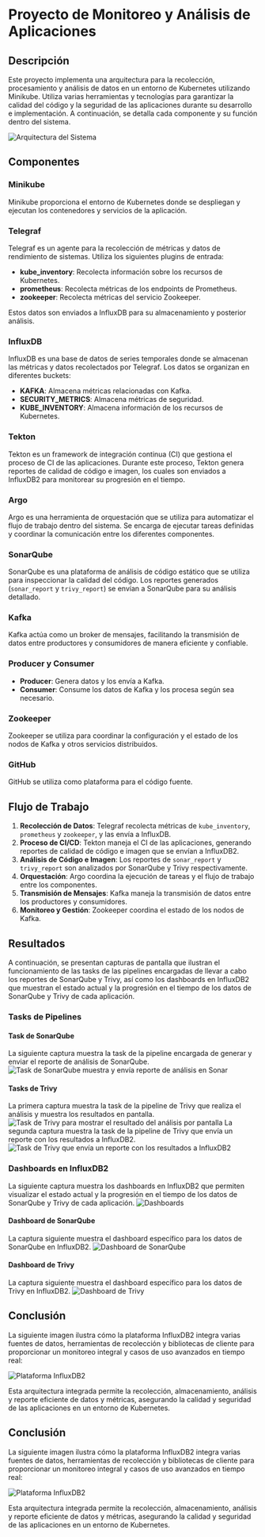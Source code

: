 # Proyecto de Monitoreo y Análisis de Aplicaciones

## Descripción

Este proyecto implementa una arquitectura para la recolección, procesamiento y análisis de datos en un entorno de Kubernetes utilizando Minikube. Utiliza varias herramientas y tecnologías para garantizar la calidad del código y la seguridad de las aplicaciones durante su desarrollo e implementación. A continuación, se detalla cada componente y su función dentro del sistema.

![Arquitectura del Sistema](./monitoring.png)

## Componentes

### Minikube
Minikube proporciona el entorno de Kubernetes donde se despliegan y ejecutan los contenedores y servicios de la aplicación.

### Telegraf
Telegraf es un agente para la recolección de métricas y datos de rendimiento de sistemas. Utiliza los siguientes plugins de entrada:
- **kube_inventory**: Recolecta información sobre los recursos de Kubernetes.
- **prometheus**: Recolecta métricas de los endpoints de Prometheus.
- **zookeeper**: Recolecta métricas del servicio Zookeeper.

Estos datos son enviados a InfluxDB para su almacenamiento y posterior análisis.

### InfluxDB
InfluxDB es una base de datos de series temporales donde se almacenan las métricas y datos recolectados por Telegraf. Los datos se organizan en diferentes buckets:
- **KAFKA**: Almacena métricas relacionadas con Kafka.
- **SECURITY_METRICS**: Almacena métricas de seguridad.
- **KUBE_INVENTORY**: Almacena información de los recursos de Kubernetes.

### Tekton
Tekton es un framework de integración continua (CI) que gestiona el proceso de CI de las aplicaciones. Durante este proceso, Tekton genera reportes de calidad de código e imagen, los cuales son enviados a InfluxDB2 para monitorear su progresión en el tiempo.

### Argo
Argo es una herramienta de orquestación que se utiliza para automatizar el flujo de trabajo dentro del sistema. Se encarga de ejecutar tareas definidas y coordinar la comunicación entre los diferentes componentes.

### SonarQube
SonarQube es una plataforma de análisis de código estático que se utiliza para inspeccionar la calidad del código. Los reportes generados (`sonar_report` y `trivy_report`) se envían a SonarQube para su análisis detallado.

### Kafka
Kafka actúa como un broker de mensajes, facilitando la transmisión de datos entre productores y consumidores de manera eficiente y confiable.

### Producer y Consumer
- **Producer**: Genera datos y los envía a Kafka.
- **Consumer**: Consume los datos de Kafka y los procesa según sea necesario.

### Zookeeper
Zookeeper se utiliza para coordinar la configuración y el estado de los nodos de Kafka y otros servicios distribuidos.

### GitHub
GitHub se utiliza como plataforma para el código fuente.

## Flujo de Trabajo

1. **Recolección de Datos**: Telegraf recolecta métricas de `kube_inventory`, `prometheus` y `zookeeper`, y las envía a InfluxDB.
2. **Proceso de CI/CD**: Tekton maneja el CI de las aplicaciones, generando reportes de calidad de código e imagen que se envían a InfluxDB2.
3. **Análisis de Código e Imagen**: Los reportes de `sonar_report` y `trivy_report` son analizados por SonarQube y Trivy respectivamente.
4. **Orquestación**: Argo coordina la ejecución de tareas y el flujo de trabajo entre los componentes.
5. **Transmisión de Mensajes**: Kafka maneja la transmisión de datos entre los productores y consumidores.
6. **Monitoreo y Gestión**: Zookeeper coordina el estado de los nodos de Kafka.

## Resultados

A continuación, se presentan capturas de pantalla que ilustran el funcionamiento de las tasks de las pipelines encargadas de llevar a cabo los reportes de SonarQube y Trivy, así como los dashboards en InfluxDB2 que muestran el estado actual y la progresión en el tiempo de los datos de SonarQube y Trivy de cada aplicación.

### Tasks de Pipelines

#### Task de SonarQube
La siguiente captura muestra la task de la pipeline encargada de generar y enviar el reporte de análisis de SonarQube.
![Task de SonarQube muestra y envía reporte de análisis en Sonar](./sonar_report.png)

#### Tasks de Trivy
La primera captura muestra la task de la pipeline de Trivy que realiza el análisis y muestra los resultados en pantalla.
![Task de Trivy para mostrar el resultado del análisis por pantalla](./trivy_scan.png)
La segunda captura muestra la task de la pipeline de Trivy que envía un reporte con los resultados a InfluxDB2.
![Task de Trivy que envía un reporte con los resultados a InfluxDB2](./trivy_report.png)

### Dashboards en InfluxDB2

La siguiente captura muestra los dashboards en InfluxDB2 que permiten visualizar el estado actual y la progresión en el tiempo de los datos de SonarQube y Trivy de cada aplicación.
![Dashboards](./influxdb_dashboards.png)

#### Dashboard de SonarQube
La captura siguiente muestra el dashboard específico para los datos de SonarQube en InfluxDB2.
![Dashboard de SonarQube](./sonar_dashboard.png)

#### Dashboard de Trivy
La captura siguiente muestra el dashboard específico para los datos de Trivy en InfluxDB2.
![Dashboard de Trivy](./trivy_dashboard.png)

## Conclusión

La siguiente imagen ilustra cómo la plataforma InfluxDB2 integra varias fuentes de datos, herramientas de recolección y bibliotecas de cliente para proporcionar un monitoreo integral y casos de uso avanzados en tiempo real:

![Plataforma InfluxDB2](./platform.png)

Esta arquitectura integrada permite la recolección, almacenamiento, análisis y reporte eficiente de datos y métricas, asegurando la calidad y seguridad de las aplicaciones en un entorno de Kubernetes.

## Conclusión

La siguiente imagen ilustra cómo la plataforma InfluxDB2 integra varias fuentes de datos, herramientas de recolección y bibliotecas de cliente para proporcionar un monitoreo integral y casos de uso avanzados en tiempo real:

![Plataforma InfluxDB2](./platform.png)

Esta arquitectura integrada permite la recolección, almacenamiento, análisis y reporte eficiente de datos y métricas, asegurando la calidad y seguridad de las aplicaciones en un entorno de Kubernetes.

